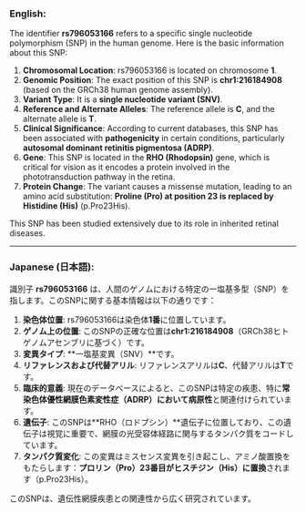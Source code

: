 ### English:
The identifier **rs796053166** refers to a specific single nucleotide polymorphism (SNP) in the human genome. Here is the basic information about this SNP:

1. **Chromosomal Location**: rs796053166 is located on chromosome **1**.
2. **Genomic Position**: The exact position of this SNP is **chr1:216184908** (based on the GRCh38 human genome assembly).
3. **Variant Type**: It is a **single nucleotide variant (SNV)**.
4. **Reference and Alternate Alleles**: The reference allele is **C**, and the alternate allele is **T**.
5. **Clinical Significance**: According to current databases, this SNP has been associated with **pathogenicity** in certain conditions, particularly **autosomal dominant retinitis pigmentosa (ADRP)**.
6. **Gene**: This SNP is located in the **RHO (Rhodopsin)** gene, which is critical for vision as it encodes a protein involved in the phototransduction pathway in the retina.
7. **Protein Change**: The variant causes a missense mutation, leading to an amino acid substitution: **Proline (Pro) at position 23 is replaced by Histidine (His)** (p.Pro23His).

This SNP has been studied extensively due to its role in inherited retinal diseases.

---

### Japanese (日本語):
識別子 **rs796053166** は、人間のゲノムにおける特定の一塩基多型（SNP）を指します。このSNPに関する基本情報は以下の通りです：

1. **染色体位置**: rs796053166は染色体**1番**に位置しています。
2. **ゲノム上の位置**: このSNPの正確な位置は**chr1:216184908**（GRCh38ヒトゲノムアセンブリに基づく）です。
3. **変異タイプ**: **一塩基変異（SNV）**です。
4. **リファレンスおよび代替アリル**: リファレンスアリルは**C**、代替アリルは**T**です。
5. **臨床的意義**: 現在のデータベースによると、このSNPは特定の疾患、特に**常染色体優性網膜色素変性症（ADRP）**において**病原性**と関連付けられています。
6. **遺伝子**: このSNPは**RHO（ロドプシン）**遺伝子に位置しており、この遺伝子は視覚に重要で、網膜の光受容体経路に関与するタンパク質をコードしています。
7. **タンパク質変化**: この変異はミスセンス変異を引き起こし、アミノ酸置換をもたらします：**プロリン（Pro）23番目がヒスチジン（His）に置換**されます（p.Pro23His）。

このSNPは、遺伝性網膜疾患との関連性から広く研究されています。